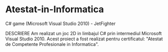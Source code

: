 # Atestat-in-Informatica
C# game (Microsoft Visual Studio 2010) - JetFighter

DESCRIERE
Am realizat un joc 2D in limbajul C# prin intermediul Microsoft Visual Studio 2010. Acest proiect a fost realizat pentru certificatul: "Atestat de Competente Profesionale in Informatica".
